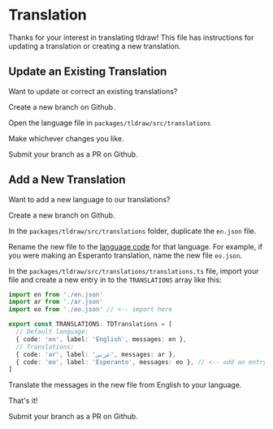 # Translation

Thanks for your interest in translating tldraw! This file has instructions for updating a translation or creating a new translation.

## Update an Existing Translation

Want to update or correct an existing translations?

Create a new branch on Github.

Open the language file in `packages/tldraw/src/translations`

Make whichever changes you like.

Submit your branch as a PR on Github.

## Add a New Translation

Want to add a new language to our translations?

Create a new branch on Github.

In the `packages/tldraw/src/translations` folder, duplicate the `en.json` file. 

Rename the new file to the [language code](https://gist.github.com/wpsmith/7604842) for that language. For example, if you were making an Esperanto translation, name the new file `eo.json`.

In the `packages/tldraw/src/translations/translations.ts` file, import your file and create a new entry in to the `TRANSLATIONS` array like this:

```ts
import en from './en.json'
import ar from './ar.json'
import eo from './eo.json' // <-- import here

export const TRANSLATIONS: TDTranslations = [
  // Default language:
  { code: 'en', label: 'English', messages: en },
  // Translations:
  { code: 'ar', label: 'عربي', messages: ar },
  { code: 'eo', label: 'Esperanto', messages: eo }, // <-- add an entry here
]
```

Translate the messages in the new file from English to your language.

That's it!

Submit your branch as a PR on Github.
